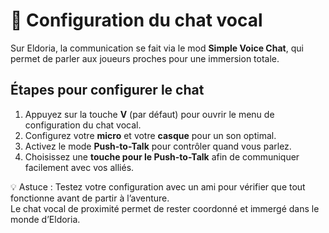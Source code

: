 # 💬 Configuration du chat vocal

Sur Eldoria, la communication se fait via le mod **Simple Voice Chat**, qui permet de parler aux joueurs proches pour une immersion totale.

## Étapes pour configurer le chat
1. Appuyez sur la touche **V** (par défaut) pour ouvrir le menu de configuration du chat vocal.  
2. Configurez votre **micro** et votre **casque** pour un son optimal.  
3. Activez le mode **Push-to-Talk** pour contrôler quand vous parlez.  
4. Choisissez une **touche pour le Push-to-Talk** afin de communiquer facilement avec vos alliés.

💡 Astuce : Testez votre configuration avec un ami pour vérifier que tout fonctionne avant de partir à l’aventure.  
Le chat vocal de proximité permet de rester coordonné et immergé dans le monde d’Eldoria.

